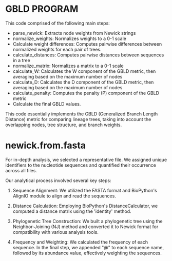 # GBLD PROGRAM

This code comprised of the following main steps:

   - parse_newick: Extracts node weights from Newick strings
   - normalize_weights: Normalizes weights to a 0-1 scale
   - Calculate weight differences: Computes pairwise differences between normalized weights for each pair of trees.
   - calculate_distances: Computes pairwise distances between sequences in a tree
   - normalize_matrix: Normalizes a matrix to a 0-1 scale
   - calculate_W: Calculates the W component of the GBLD metric, then averaging based on the maximum number of nodes
   - calculate_D: Calculates the D component of the GBLD metric, then averaging based on the maximum number of nodes
   - calculate_penalty: Computes the penalty (P) component of the GBLD metric
   - Calculate the final GBLD values.


This code essentially implements the GBLD (Generalized Branch Length Distance) metric for comparing lineage trees, taking into account the overlapping nodes, tree structure, and branch weights.




# newick.from.fasta
For in-depth analysis, we selected a representative file. We assigned unique identifiers to the nucleotide sequences and quantified their occurrence across all files. 

Our analytical process involved several key steps:

1. Sequence Alignment: We utilized the FASTA format and BioPython's AlignIO module to align and read the sequences.

2. Distance Calculation: Employing BioPython's DistanceCalculator, we computed a distance matrix using the 'identity' method.

3. Phylogenetic Tree Construction: We built a phylogenetic tree using the Neighbor-Joining (NJ) method and converted it to Newick format for compatibility with various analysis tools.

4. Frequency and Weighting: We calculated the frequency of each sequence. In the final step, we appended "@" to each sequence name, followed by its abundance value, effectively weighting the sequences.

